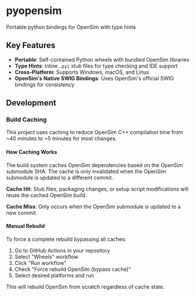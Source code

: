 # pyopensim
Portable python bindings for OpenSim with type hints

## Key Features
- **Portable**: Self-contained Python wheels with bundled OpenSim libraries
- **Type Hints**: Inline `.pyi` stub files for type checking and IDE support
- **Cross-Platform**: Supports Windows, macOS, and Linux
- **OpenSim's Native SWIG Bindings**: Uses OpenSim's official SWIG bindings for consistency


## Development

### Build Caching

This project uses caching to reduce OpenSim C++ compilation time from ~40 minutes to ~5 minutes for most changes.

#### How Caching Works

The build system caches OpenSim dependencies based on the OpenSim submodule SHA. The cache is only invalidated when the OpenSim submodule is updated to a different commit.

**Cache Hit**: Stub files, packaging changes, or setup script modifications will reuse the cached OpenSim build.

**Cache Miss**: Only occurs when the OpenSim submodule is updated to a new commit.

#### Manual Rebuild

To force a complete rebuild bypassing all caches:

1. Go to GitHub Actions in your repository
2. Select "Wheels" workflow
3. Click "Run workflow" 
4. Check "Force rebuild OpenSim (bypass cache)"
5. Select desired platforms and run

This will rebuild OpenSim from scratch regardless of cache state.
